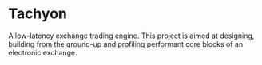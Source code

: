 # Tachyon
A low-latency exchange trading engine. This project is aimed at designing, building from the ground-up and profiling performant core blocks of an electronic exchange. 
